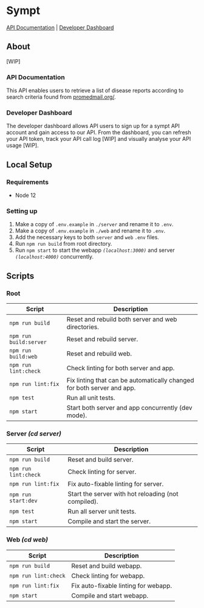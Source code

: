 # Sympt 

[API Documentation](http://sympt-swagger.herokuapp.com/docs/) | [Developer Dashboard](http://symptdev.netlify.com)

## About

[WIP]

### API Documentation

This API enables users to retrieve a list of disease reports according to search criteria found from [promedmail.org/](promedmail.org/).

### Developer Dashboard

The developer dashboard allows API users to sign up for a sympt API account and gain access to our API. 
From the dashboard, you can refresh your API token, track your API call log [WIP] and visually analyse your API usage [WIP].


## Local Setup
### Requirements

- Node 12

### Setting up

1. Make a copy of `.env.example` in `./server` and rename it to `.env`.
1. Make a copy of `.env.example` in `./web` and rename it to `.env`.
2. Add the necessary keys to both `server` and `web` `.env` files.
3. Run `npm run build` from root directory.
4. Run `npm start` to start the webapp *`(localhost:3000)`* and server *`(localhost:4000)`* concurrently.



## Scripts
### Root
| Script                      | Description                                                                 |
| --------------------------- | --------------------------------------------------------------------------- |
| `npm run build`             | Reset and rebuild both server and web directories.                          |
| `npm run build:server`      | Reset and rebuild server.                                                   |
| `npm run build:web`         | Reset and rebuild web.                                                      |
| `npm run lint:check`        | Check linting for both server and app.                                      |
| `npm run lint:fix`          | Fix linting that can be automatically changed for both server and app.      |
| `npm test`                  | Run all unit tests.                                                         |
| `npm start`                 | Start both server and app concurrently (dev mode).                          |

### Server *(cd server)*
| Script                      | Description                                                                 |
| --------------------------- | --------------------------------------------------------------------------- |
| `npm run build`             | Reset and build server.                                                     |
| `npm run lint:check`        | Check linting for server.                                                   |
| `npm run lint:fix`          | Fix auto-fixable linting for server.                                        |
| `npm run start:dev`         | Start the server with hot reloading (not compiled).                         |
| `npm test`                  | Run all server unit tests.                                                  |
| `npm start`                 | Compile and start the server.                                               |

### Web *(cd web)*
| Script                      | Description                                                                 |
| --------------------------- | --------------------------------------------------------------------------- |
| `npm run build`             | Reset and build webapp.                                                     |
| `npm run lint:check`        | Check linting for webapp.                                                   |
| `npm run lint:fix`          | Fix auto-fixable linting for webapp.                                        |
| `npm start`                 | Compile and start webapp.                                                   |
